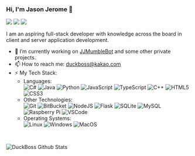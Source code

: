 ### Hi, I'm Jason Jerome 👋
[![](https://img.shields.io/badge/-@DuckBossDev-%231DA1F2?style=flat-square&logo=twitter&logoColor=ffffff)](https://twitter.com/DuckBossDev)
[![](https://img.shields.io/badge/-@JasonJerome-000000?style=flat-square&logo=bitbucket&logoColor=ffffff)](https://bitbucket.org/JasonJerome/)
[![](https://img.shields.io/badge/-@JJGameDev-FF0000?style=flat-square&logo=youtube&logoColor=ffffff)](https://www.youtube.com/channel/UCAODHGDvr6DrqMpjl_I7wHQ)

I am an aspiring full-stack developer with knowledge across the board in client and server application development.
- 🚀 I’m currently working on [JJMumbleBot](https://github.com/DuckBoss/JJMumbleBot) and some other private projects.
- 📫 How to reach me: [duckboss@kakao.com](mailto:duckboss@kakao.com)
- ⚡ My Tech Stack:
   - Languages:<br>
   ![C#](https://img.shields.io/badge/-C_Sharp-%23E44D27?style=flat-square&logo=c-sharp&logoColor=ffffff&color=009c39)
   ![Java](https://img.shields.io/badge/-Java-%23E44D27?style=flat-square&logo=java&logoColor=ffffff)
   ![Python](https://img.shields.io/badge/-Python-3776AB?style=flat-square&logo=python&logoColor=ffffff)
   ![JavaScript](https://img.shields.io/badge/-JavaScript-F7DF1E?style=flat-square&logo=javascript&logoColor=000000&labelColor=F7DF1E&color=F7DF1E)
   ![TypeScript](https://img.shields.io/badge/-TypeScript-007ACC?style=flat-square&logo=typescript&logoColor=ffffff)
   ![C++](https://img.shields.io/badge/-C/C++-00599C?style=flat-square&logo=c&logoColor=ffffff)
   ![HTML5](https://img.shields.io/badge/-HTML5-%23E44D27?style=flat-square&logo=html5&logoColor=ffffff)
   ![CSS3](https://img.shields.io/badge/-CSS3-%231572B6?style=flat-square&logo=css3)
   - Other Technologies:<br>
   ![Git](https://img.shields.io/badge/-Git-F05032?style=flat-square&logo=git&logoColor=ffffff)
   ![BitBucket](https://img.shields.io/badge/-BitBucket-0052CC?style=flat-square&logo=bitbucket&logoColor=ffffff)
   ![NodeJS](https://img.shields.io/badge/-NodeJS-339933?style=flat-square&logo=node.js&logoColor=ffffff)
   ![Flask](https://img.shields.io/badge/-Flask-000000?style=flat-square&logo=flask&logoColor=ffffff)
   ![SQLite](https://img.shields.io/badge/-SQLite-003B57?style=flat-square&logo=sqlite&logoColor=ffffff)
   ![MySQL](https://img.shields.io/badge/-MySQL-4479A1?style=flat-square&logo=mysql&logoColor=ffffff)
   ![Raspberry Pi](https://img.shields.io/badge/-RaspberryPi-C51A4A?style=flat-square&logo=raspberry-pi&logoColor=ffffff)
   ![VSCode](https://img.shields.io/badge/-VS_Code-007ACC?style=flat-square&logo=visual-studio-code&logoColor=ffffff)
   - Operating Systems: <br>
   ![Linux](https://img.shields.io/badge/-Linux-87CF3E?style=flat-square&logo=linux&logoColor=ffffff)
   ![Windows](https://img.shields.io/badge/-Windows-0078D6?style=flat-square&logo=windows&logoColor=ffffff)
   ![MacOS](https://img.shields.io/badge/-MacOS-999999?style=flat-square&logo=apple&logoColor=ffffff)

<br>

![DuckBoss Github Stats](https://github-readme-stats.vercel.app/api?username=duckboss&show_icons=true&title_color=fff&icon_color=03a5fc&text_color=9f9f9f&bg_color=151515)


<!--
**DuckBoss/DuckBoss** is a ✨ _special_ ✨ repository because its `README.md` (this file) appears on your GitHub profile.

Here are some ideas to get you started:


- 🌱 I’m currently learning ...
- 👯 I’m looking to collaborate on ...
- 🤔 I’m looking for help with ...
- 💬 Ask me about ...

- 😄 Pronouns: ...
-  Fun fact: ...
-->
